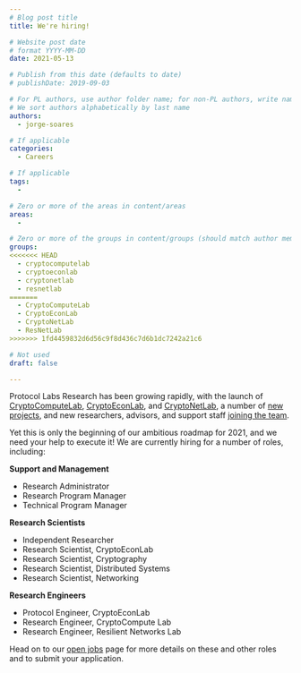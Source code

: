 ```yaml
---
# Blog post title
title: We're hiring!

# Website post date
# format YYYY-MM-DD
date: 2021-05-13

# Publish from this date (defaults to date)
# publishDate: 2019-09-03

# For PL authors, use author folder name; for non-PL authors, write name as in paper within ""
# We sort authors alphabetically by last name
authors:
  - jorge-soares

# If applicable
categories:
  - Careers

# If applicable
tags:
  -

# Zero or more of the areas in content/areas
areas:
  -

# Zero or more of the groups in content/groups (should match author membership)
groups:
<<<<<<< HEAD
  - cryptocomputelab
  - cryptoeconlab
  - cryptonetlab
  - resnetlab
=======
  - CryptoComputeLab
  - CryptoEconLab
  - CryptoNetLab
  - ResNetLab
>>>>>>> 1fd4459832d6d56c9f8d436c7d6b1dc7242a21c6

# Not used
draft: false

---
```


Protocol Labs Research has been growing rapidly, with the launch of [CryptoComputeLab](/groups/cryptocomputelab/), [CryptoEconLab](/groups/cryptoeconlab/), and [CryptoNetLab](/groups/cryptonetlab/), a number of [new](/publications/accelerating-content-routing-with-bitswap-a-multi-path-file-transfer-protocol-in-ipfs-and-filecoin/) [projects](/blog/2021/snarkpack-how-to-aggregate-snarks-efficiently/), and new researchers, advisors, and support staff [joining the team](/categories/team/).

Yet this is only the beginning of our ambitious roadmap for 2021, and we need your help to execute it! We are currently hiring for a number of roles, including:

**Support and Management**
* Research Administrator
* Research Program Manager
* Technical Program Manager

**Research Scientists**
* Independent Researcher
* Research Scientist, CryptoEconLab
* Research Scientist, Cryptography
* Research Scientist, Distributed Systems
* Research Scientist, Networking

**Research Engineers**
* Protocol Engineer, CryptoEconLab
* Research Engineer, CryptoCompute Lab
* Research Engineer, Resilient Networks Lab

Head on to our [open jobs](https://jobs.lever.co/protocol) page for more details on these and other roles and to submit your application.
